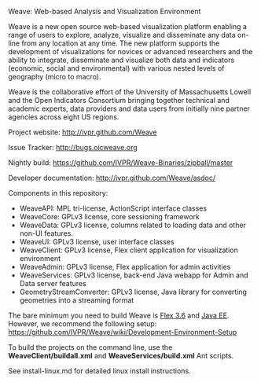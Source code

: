Weave: Web-based Analysis and Visualization Environment

Weave is a new open source web-based visualization platform enabling a range of users to explore, analyze, visualize and disseminate any data on-line from any location at any time. The new platform supports the development of visualizations for novices or advanced researchers and the ability to integrate, disseminate and visualize both data and indicators (economic, social and environmental) with various nested levels of geography (micro to macro).

Weave is the collaborative effort of the University of Massachusetts Lowell and the Open Indicators Consortium bringing together technical and academic experts, data providers and data users from initially nine partner agencies across eight US regions.

Project website: http://ivpr.github.com/Weave

Issue Tracker: http://bugs.oicweave.org

Nightly build: https://github.com/IVPR/Weave-Binaries/zipball/master

Developer documentation: http://ivpr.github.com/Weave/asdoc/

Components in this repository:

 * WeaveAPI: MPL tri-license, ActionScript interface classes
 * WeaveCore: GPLv3 license, core sessioning framework
 * WeaveData: GPLv3 license, columns related to loading data and other non-UI features.
 * WeaveUI: GPLv3 license, user interface classes
 * WeaveClient: GPLv3 license, Flex client application for visualization environment
 * WeaveAdmin: GPLv3 license, Flex application for admin activities
 * WeaveServices: GPLv3 license, back-end Java webapp for Admin and Data server features
 * GeometryStreamConverter: GPLv3 license, Java library for converting geometries into a streaming format

The bare minimum you need to build Weave is [Flex 3.6](http://opensource.adobe.com/wiki/display/flexsdk/Download+Flex+3) and [Java EE](http://www.oracle.com/technetwork/java/javaee/downloads/index.html).  However, we recommend the following setup: https://github.com/IVPR/Weave/wiki/Development-Environment-Setup

To build the projects on the command line, use the **WeaveClient/buildall.xml** and **WeaveServices/build.xml** Ant scripts.

See install-linux.md for detailed linux install instructions.
